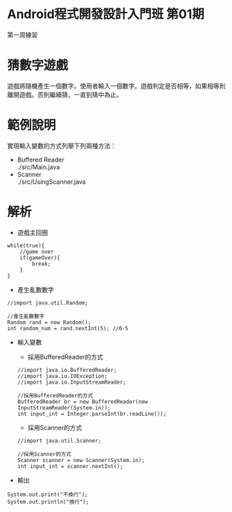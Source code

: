 Android程式開發設計入門班 第01期	
===
第一周練習

# 猜數字遊戲 
遊戲將隨機產生一個數字。使用者輸入一個數字。遊戲判定是否相等，如果相等則離開遊戲。否則繼續猜，一直到猜中為止。

# 範例說明
實現輸入變數的方式列舉下列兩種方法：
- Buffered Reader  
 ./src/Main.java
- Scanner  
 ./src/UsingScanner.java

# 解析


- 遊戲主回圈
```java=
while(true){
    //game over
    if(gameOver){
        break;    
    }    
}
```
- 產生亂數數字
```java=
//import java.util.Random;

//產生亂數數字
Random rand = new Random();
int random_num = rand.nextInt(5); //0-5
```
- 輸入變數
    - 採用BufferedReader的方式   
    ```java=
    //import java.io.BufferedReader;
    //import java.io.IOException;
    //import java.io.InputStreamReader;
    
    //採用BufferedReader的方式
    BufferedReader br = new BufferedReader(new InputStreamReader(System.in));
    int input_int = Integer.parseInt(br.readLine());
    ```
    - 採用Scanner的方式
    ```java=
    //import java.util.Scanner;
    
    //採用Scanner的方式
    Scanner scanner = new Scanner(System.in);
    int input_int = scanner.nextInt();
    ``` 

- 輸出
```java= 
System.out.print("不換行");
System.out.println("換行");
```      